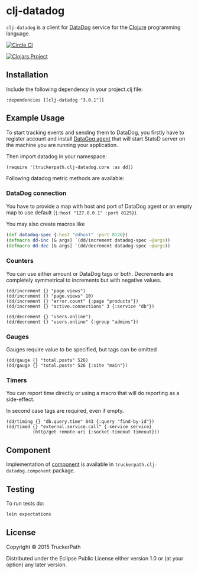 # clj-datadog

`clj-datadog` is a client for [DataDog](https://www.datadoghq.com) service
for the [Clojure](http://clojure.org) programming language.

[![Circle CI](https://circleci.com/gh/truckerpath/clj-datadog.svg?style=shield)](https://circleci.com/gh/truckerpath/clj-datadog)

[![Clojars Project](http://clojars.org/clj-datadog/latest-version.svg)](https://clojars.org/clj-datadog)

## Installation

Include the following dependency in your project.clj file:

    :dependencies [[clj-datadog "3.0.1"]]


## Example Usage

To start tracking events and sending them to DataDog, you firstly have
to register account and install
[DataGog agent](http://docs.datadoghq.com/guides/basic_agent_usage/)
that will start StatsD server on the machine you are running your
application.

Then import datadog in your namespace:

    (require '[truckerpath.clj-datadog.core :as dd])

Following datadog metric methods are available:

### DataDog connection

You have to provide a map with host and port of DataDog agent or an empty map
to use default (`{:host "127.0.0.1" :port 8125}`).

You may also create macros like
```clojure
(def datadog-spec {:host "ddhost" :port 8126})
(defmacro dd-inc [& args] `(dd/increment datadog-spec ~@args))
(defmacro dd-dec [& args] `(dd/decrement datadog-spec ~@args))
```

### Counters

You can use either amount or DataDog tags or both.
Decrements are completely symmetrical to increments but
with negative values.

    (dd/increment {} "page.views")
    (dd/increment {} "page.views" 10)
    (dd/increment {} "error.count" {:page "products"})
    (dd/increment {} "active.connections" 3 {:service "db"})

    (dd/decrement {} "users.online")
    (dd/decrement {} "users.online" {:group "admins"})

### Gauges

Gauges require value to be specified, but tags can be omitted

    (dd/gauge {} "total.posts" 526)
    (dd/gauge {} "total.posts" 526 {:site "main"})

### Timers

You can report time directly or using a macro that
will do reporting as a side-effect.

In second case tags are required, even if empty.

    (dd/timing {} "db.query.time" 843 {:query "find-by-id"})
    (dd/timed {} "external.service.call" {:service service}
              (http/get remote-uri {:socket-timeout timeout}))

## Component

Implementation of [component](https://github.com/stuartsierra/component) is available in `truckerpath.clj-datadog.component` package.

## Testing

To run tests do:
```bash
lein expectations
```

## License

Copyright © 2015 TruckerPath

Distributed under the Eclipse Public License either version 1.0 or (at
your option) any later version.
